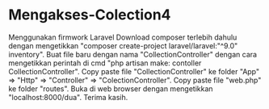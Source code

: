 # Mengakses-Colection4
Menggunakan firmwork Laravel
Download composer terlebih dahulu dengan mengetikkan "composer create-project laravel/laravel:"^9.0" inventory".
Buat file baru dengan nama "CollectionController" dengan cara mengetikkan perintah di cmd "php artisan make: contoller CollectionController".
Copy paste file "CollectionController" ke folder "App" => "Http" => "Controller" => "ColectionController".
Copy paste file "web.php" ke folder "routes".
Buka di web browser dengan mengetikkan "localhost:8000/dua".
Terima kasih.
